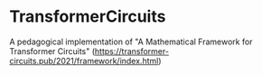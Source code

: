 # TransformerCircuits
A pedagogical implementation of "A Mathematical Framework for Transformer Circuits" (https://transformer-circuits.pub/2021/framework/index.html)
